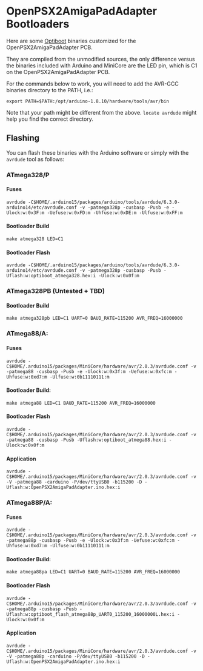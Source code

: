 # OpenPSX2AmigaPadAdapter Bootloaders
Here are some [Optiboot](https://github.com/Optiboot/optiboot) binaries customized for the OpenPSX2AmigaPadAdapter PCB.

They are compiled from the unmodified sources, the only difference versus the binaries included with Arduino and MiniCore are the LED pin, which is C1 on the OpenPSX2AmigaPadAdapter PCB.

For the commands below to work, you will need to add the AVR-GCC binaries directory to the PATH, i.e.:
```
export PATH=$PATH:/opt/arduino-1.8.10/hardware/tools/avr/bin
```

Note that your path might be different from the above. ```locate avrdude``` might help you find the correct directory.

## Flashing
You can flash these binaries with the Arduino software or simply with the ```avrdude``` tool as follows:

### ATmega328/P
#### Fuses
```
avrdude -C$HOME/.arduino15/packages/arduino/tools/avrdude/6.3.0-arduino14/etc/avrdude.conf -v -patmega328p -cusbasp -Pusb -e -Ulock:w:0x3F:m -Uefuse:w:0xFD:m -Uhfuse:w:0xDE:m -Ulfuse:w:0xFF:m
```

#### Bootloader Build
```
make atmega328 LED=C1
```

#### Bootloader Flash
```
avrdude -C$HOME/.arduino15/packages/arduino/tools/avrdude/6.3.0-arduino14/etc/avrdude.conf -v -patmega328p -cusbasp -Pusb -Uflash:w:optiboot_atmega328.hex:i -Ulock:w:0x0f:m
```

### ATmega328PB (Untested + TBD)

#### Bootloader Build
```
make atmega328pb LED=C1 UART=0 BAUD_RATE=115200 AVR_FREQ=16000000
```


### ATmega88/A:
#### Fuses
```
avrdude -C$HOME/.arduino15/packages/MiniCore/hardware/avr/2.0.3/avrdude.conf -v -patmega88 -cusbasp -Pusb -e -Ulock:w:0x3f:m -Uefuse:w:0xfc:m -Uhfuse:w:0xd7:m -Ulfuse:w:0b11110111:m
```

#### Bootloader Build:
```
make atmega88 LED=C1 BAUD_RATE=115200 AVR_FREQ=16000000
```

#### Bootloader Flash
```
avrdude -C$HOME/.arduino15/packages/MiniCore/hardware/avr/2.0.3/avrdude.conf -v -patmega88 -cusbasp -Pusb -Uflash:w:optiboot_atmega88.hex:i -Ulock:w:0x0f:m
```

#### Application
```
avrdude -C$HOME/.arduino15/packages/MiniCore/hardware/avr/2.0.3/avrdude.conf -v -V -patmega88 -carduino -P/dev/ttyUSB0 -b115200 -D -Uflash:w:OpenPSX2AmigaPadAdapter.ino.hex:i 
```

### ATmega88P/A:
#### Fuses
```
avrdude -C$HOME/.arduino15/packages/MiniCore/hardware/avr/2.0.3/avrdude.conf -v -patmega88p -cusbasp -Pusb -e -Ulock:w:0x3f:m -Uefuse:w:0xfc:m -Uhfuse:w:0xd7:m -Ulfuse:w:0b11110111:m
```

#### Bootloader Build:
```
make atmega88pa LED=C1 UART=0 BAUD_RATE=115200 AVR_FREQ=16000000
```

#### Bootloader Flash
```
avrdude -C$HOME/.arduino15/packages/MiniCore/hardware/avr/2.0.3/avrdude.conf -v -patmega88p -cusbasp -Pusb -Uflash:w:optiboot_flash_atmega88p_UART0_115200_16000000L.hex:i -Ulock:w:0x0f:m
```

#### Application
```
avrdude -C$HOME/.arduino15/packages/MiniCore/hardware/avr/2.0.3/avrdude.conf -v -V -patmega88p -carduino -P/dev/ttyUSB0 -b115200 -D -Uflash:w:OpenPSX2AmigaPadAdapter.ino.hex:i 
```
